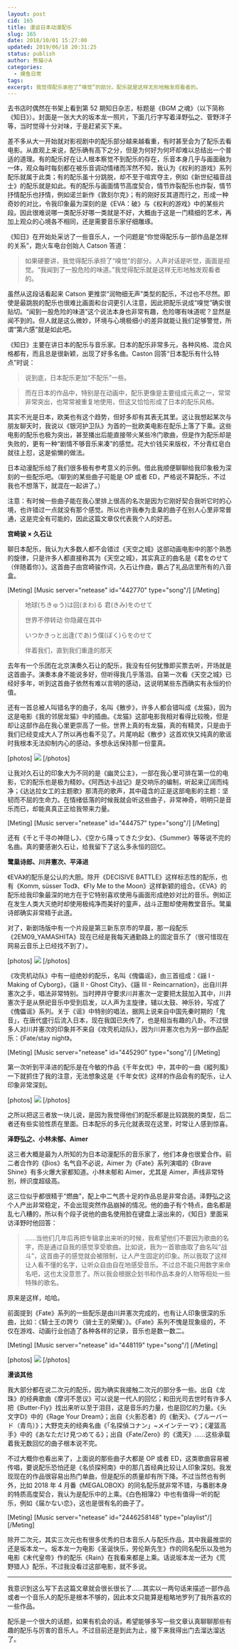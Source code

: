 ```yaml
---
layout: post
cid: 165
title: 漫谈日本动漫配乐
slug: 165
date: 2018/10/01 15:27:00
updated: 2019/06/18 20:31:25
status: publish
author: 熊猫小A
categories: 
  - 摸鱼日常
tags: 
excerpt: 我觉得配乐承担了“嗅觉”的部分。配乐就是这样无形地触发观看者的。
---
```



去书店时偶然在书架上看到第 52 期知日杂志，标题是《BGM 之魂》（以下简称《知日》）。封面是一张大大的坂本龙一照片，下面几行字写着泽野弘之、菅野洋子等，当时觉得十分对味，于是赶紧买下来。

差不多从大一开始就对影视剧中的配乐部分越来越看重，有时甚至会为了配乐去看电影。从直观上来说，配乐确有高下之分，但是为何好为何坏却难以总结出一个普适的道理。有的配乐好在让人根本察觉不到配乐的存在，乐音本身几乎与画面融为一体，观众每时每刻都在被乐音调动情绪而浑然不知，我认为《权利的游戏》系列配乐就属于此类；有的配乐虽十分跳脱，却不至于喧宾夺主，例如《新世纪福音战士》的配乐就是如此。有的配乐与画面情节高度契合，情节炸裂配乐也炸裂，情节抒情配乐也抒情，例如诺兰新作《敦刻尔克》；有的刚好反其道而行之，形成一种奇妙的对比，令我印象最为深刻的是《EVA：破》与《权利的游戏》中的某些片段。因此很难说哪一类配乐好哪一类就是不好，大概由于这是一门精细的艺术，再加上观众的心境各不相同，还是需要音乐家仔细雕琢。

《知日》在开始处采访了一些音乐人，一个问题是“你觉得配乐与一部作品是怎样的关系”，跑火车电台创始人 Catson 答道：

> 如果硬要讲，我觉得配乐承担了“嗅觉”的部分。人声对话是听觉，画面是视觉。“我闻到了一股危险的味道。”我觉得配乐就是这样无形地触发观看者的。

虽然从这段话看起来 Catson 更推崇“润物细无声”类型的配乐，不过也不尽然。即使是最跳脱的配乐也很难比画面和台词更引人注意，因此把配乐说成“嗅觉”确实很贴切。“闻到一股危险的味道”这个说法本身也非常有趣，危险哪有味道呢？显然是闻不到的。但人就是这么微妙，环境与心境极细小的差异就能让我们足够警觉，所谓“第六感”就是如此吧。

《知日》主要在讲日本的配乐与音乐家。日本的配乐非常多元，各种风格、混合风格都有，而且总是很新颖，出现了好多名曲。Caston 回答“日本配乐有什么特点”时说：

> 说到底，日本配乐更加“不配乐”一些。

> 而在日本的作品中，特别是在动画中，配乐更像是主要组成元素之一，常常非常突出，也常常被重复地使用，但这又恰恰形成了日本的配乐风格。

其实不光是日本，欧美也有这个趋势，但好多却有其表无其里。这让我想起某次与朋友聊天时，我说以《银河护卫队》为首的一批欧美电影在配乐上落了下乘。这些电影的配乐也极为突出，甚至播出后能直接带火某些冷门歌曲，但是作为配乐却是失败的，更有一种“剧情不够音乐来凑”的感觉。花大价钱买来版权，不分青红皂白就往上怼，这是偷懒的做法。

日本动漫配乐给了我们很多极有参考意义的示例。借此我顺便聊聊给我印象极为深刻的一些配乐吧。（聊到的某些曲子可能是 OP 或者 ED，严格说不算配乐，不过我也不想落下，就混在一起讲了。）

注意：有时候一些曲子能在我心里排上很高的名次是因为它刚好契合我听它时的心境，也许错过一点就没有那个感觉。所以也许我奉为圭臬的曲子在别人心里非常普通，这是完全有可能的，因此这篇文章仅代表我个人的好恶。

**宫崎骏 × 久石让**

聊日本配乐，我认为大多数人都不会错过《天空之城》这部动画电影中的那个熟悉的旋律，只是许多人都直接称其为《天空之城》，其实真正的曲名是《君をのせて（伴随着你）》。这首曲子由宫崎骏作词，久石让作曲，霸占了礼品店里所有的八音盒。

[Meting]
[Music server="netease" id="442770" type="song"/]
[/Meting]

> 地球(ちきゅう)は回(まわ)る 君(きみ)をのせて
>
> 世界不停转动 你隐藏在其中
>
> いつかきっと出逢(であ)う僕(ぼく)らをのせて
>
> 伴着我们，直到我们重逢的那天

去年有一个乐团在北京演奏久石让的配乐，我没有任何犹豫即买票去听，开场就是这首曲子。演奏本身不能说多好，但听得我几乎落泪。自第一次看《天空之城》已经好多年，听到这首曲子依然有难以言明的感动，这说明某些东西确实有永恒的价值。

还有一首总被人叫错名字的曲子，名叫《散步》，许多人都会错叫成《龙猫》，因为这是电影《我的邻居龙猫》中的插曲。《龙猫》这部电影我相对看得比较晚，但是却让这部作品在我心里更崇高了一些。世界上真的有龙猫，真的有精灵，只是由于我们已经变成大人了所以再也看不见了。片尾响起《散步》这首欢快又纯真的歌谣时我根本无法抑制内心的感动，多想永远保持那一份童真。

[photos]
![](./assets/2934349b033b5bb5a19efc7233d3d539b700bcf5.jpg)
[/photos]

让我对久石让的印象大为不同的是《幽灵公主》，一部在我心里可排在第一位的电影，它的配乐也是极为精妙。《阿西达卡战记》是交响乐的编制，听起来辽阔而纯净；《达达拉女工的主题歌》那清亮的歌声，其中蕴含的正是这部电影的主题：坚韧而不屈的生命力。在情绪低落的时候我就会听这些曲子，非常神奇，明明只是音乐而已，却能真真正正给我带来力量。

[Meting]
[Music server="netease" id="444757" type="song"/]
[/Meting]

还有《千と千寻の神隠し》、《空から降ってきた少女》、《Summer》等等说不完的名曲。真的要感谢久石让，给我留下了这么多永恒的回忆。

**鹭巢诗郎、川井憲次、平泽进**

《EVA》的配乐是公认的大胆。除开《DECISIVE BATTLE》这样标志性的配乐，也有《Komm, süsser Tod》、《Fly Me  to the Moon》这样新颖的组合。《EVA》的配乐给我印象最深的地方在于它特别喜欢使用与画面形成绝妙对比的音乐。例如正在发生人类大灭绝时却使用极纯净而美好的童声，战斗正酣却使用教堂音乐。鹭巢诗郎确实非常精于此道。

对了，新剧场版中有一个片段是第三新东京市的早晨，那一段配乐《2EM09_YAMASHITA》现在已经是我每天通勤路上的固定音乐了（很可惜现在网易云音乐上已经找不到了）。

[photos]
![](./assets/ghost_in_the_shell_motoko_tachikoma_banner_by_testingzdesu-d7zfdvh.jpg)
[/photos]

《攻壳机动队》中有一组绝妙的配乐，名叫《傀儡谣》，由三首组成：《謡 I - Making of Cyborg》，《謡 II - Ghost City》、《謡 III - Reincarnation》，出自川井憲次之手，唱法非常特别。当时押井守要求川井憲次一定要把太鼓加入其中，川井憲次于是从祭祀音乐中受到启发，以人声为主旋律，辅以太鼓、神乐铃，写成了《傀儡谣》系列。关于《谣》中特别的唱法，据网上说来自中国先秦时期的「鬼音」，在唐代盛行后流入日本，现在我国已失传了，也是相当有趣的八卦。不过很多人对川井憲次的印象并不来自《攻壳机动队》，因为川井憲次也为另一部作品配乐：《Fate/stay night》。

[Meting]
[Music server="netease" id="445290" type="song"/]
[/Meting]

第一次听到平泽进的配乐是在今敏的作品《千年女优》中，其中的一曲《縱列風》一下就抓住了我的注意，无法想象这是《千年女优》这样的作品会有的配乐，让人印象非常深刻。

[photos]
![](./assets/v2-c9917f7b0b01d55b15d399bf750d938a_1200x500.jpg)
[/photos]

之所以把这三者放一块儿说，是因为我觉得他们的配乐都是比较跳脱的类型，后二者还有些实验性质在里面。日本配乐的多元化就表现在这里，时常让人感到惊喜。

**泽野弘之、小林未郁、Aimer**

这三者大概是最为人所知的为日本动漫配乐的音乐家了，他们本身也很爱合作。前二者合作的《βios》名气自不必说，Aimer 为《Fate》系列演唱的《Brave Shine》有多火爆大家都知道。小林未郁和 Aimer，尤其是 Aimer，声线非常特别，辨识度超级高。

这三位似乎都很精于“燃曲”，配上中二气质十足的作品总是非常合适。泽野弘之这个人产出非常稳定，不会出现突然作品崩掉的情况。他的曲子有个特点，曲名都是乱七八糟的，所以有个段子说他的曲名使用脸在键盘上滚出来的，《知日》里面采访泽野时他回答：

> ……当他们几年后再把专辑拿出来听的时候，我希望他们不要因为歌曲的名字，而是通过自我的感觉享受歌曲。比如说，我为一首歌曲取了曲名叫“战斗”，这首曲子的感觉就会被限制，让人产生固定的印象。所以我取了这样让人看不懂的名字，让听众自由自在地感受音乐。不过总不能只用数字来命名吧，这也太没意思了。所以我会根据企划书和作品本身的人物等相处一些特殊的歌名。

原来是这样，哈哈。

前面提到《Fate》系列的一些配乐是由川井憲次完成的，也有让人印象很深的乐曲，比如：《騎士王の誇り（骑士王的荣耀）》。《Fate》系列不愧是现象级的，不仅在游戏、动画行业创造了各种各样的记录，音乐也是数一数二。

[Meting]
[Music server="netease" id="448119" type="song"/]
[/Meting]

[photos]
![](./assets/fate_stay_night-2628.jpg)
[/photos]

**漫谈其他**

我大部分都在说二次元的配乐，因为确实我接触二次元的部分多一些。出自《龙珠》的经典歌曲《摩诃不思议》可以说是一代人的回忆；和田光司去世时有许多人把《Butter-Fly》找出来听以至于泪目，这是音乐的力量，也是回忆的力量。《头文字D》中的《Rage Your Dream》；出自《火影忍者》的《動天》、《ブルーバード（青鸟）》；大野克夫的经典名曲《「名探偵コナン」~メインテーマ》；《灌篮高手》中的《あなただけ見つめてる》；出自《Fate/Zero》的《満天》……这些承载着我无数回忆的曲子根本说不完。

不过大概你也看出来了，上面说的那些曲子大都是 OP 或者 ED，这类歌曲容易被传唱，要说配乐恐怕还是《名侦探柯南》中的那几首经典比较让人印象深刻。我发现现在的作品很容易出热门单曲，但是配乐的质量却有所下降。不过当然也有例外，比如 2018 年 4 月番《MEGALOBOX》的同名配乐就非常不错，与番剧本身的特质高度契合，我认为是配乐中的上乘。《白色相簿2》中也有值得一听的配乐，例如《届かない恋》，这也是很有名的曲子了。

[Meting]
[Music server="netease" id="2446258148" type="playlist"/]
[/Meting]

除开二次元，其实三次元也有很多优秀的日本音乐人与配乐作品，其中我最推崇的还是坂本龙一。坂本龙一为电影《圣诞快乐，劳伦斯先生》作的同名配乐以及他为电影《末代皇帝》作的配乐《Rain》在我看来都是上乘。话说坂本龙一还为《荒野猎人》配乐，不过我没看过这部电影，就不多说。

------

我意识到这么写下去这篇文章就会很长很长了……其实以一两句话来描述一部作品或者一个音乐人的配乐是根本不够的，因此本文只能算是粗略地罗列了我所喜欢的一些作品。

配乐是一个很大的话题，如果有机会的话，希望能够多写一些文章认真聊聊那些有趣的配乐与厉害的音乐人。不过目前还是到此为止，接下来我得出门去溜达溜达了。